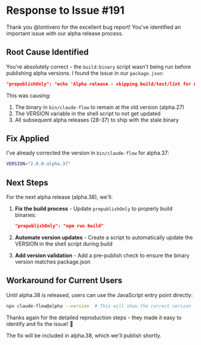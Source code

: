 # Response to Issue #191

Thank you @lontivero for the excellent bug report! You've identified an important issue with our alpha release process.

## Root Cause Identified

You're absolutely correct - the `build:binary` script wasn't being run before publishing alpha versions. I found the issue in our `package.json`:

```json
"prepublishOnly": "echo 'Alpha release - skipping build/test/lint for now'"
```

This was causing:
1. The binary in `bin/claude-flow` to remain at the old version (alpha.27)
2. The VERSION variable in the shell script to not get updated
3. All subsequent alpha releases (28-37) to ship with the stale binary

## Fix Applied

I've already corrected the version in `bin/claude-flow` for alpha.37:
```bash
VERSION="2.0.0-alpha.37"
```

## Next Steps

For the next alpha release (alpha.38), we'll:

1. **Fix the build process** - Update `prepublishOnly` to properly build binaries:
   ```json
   "prepublishOnly": "npm run build"
   ```

2. **Automate version updates** - Create a script to automatically update the VERSION in the shell script during build

3. **Add version validation** - Add a pre-publish check to ensure the binary version matches package.json

## Workaround for Current Users

Until alpha.38 is released, users can use the JavaScript entry point directly:
```bash
npx claude-flow@alpha --version  # This will show the correct version
```

Thanks again for the detailed reproduction steps - they made it easy to identify and fix the issue! 🙏

The fix will be included in alpha.38, which we'll publish shortly.